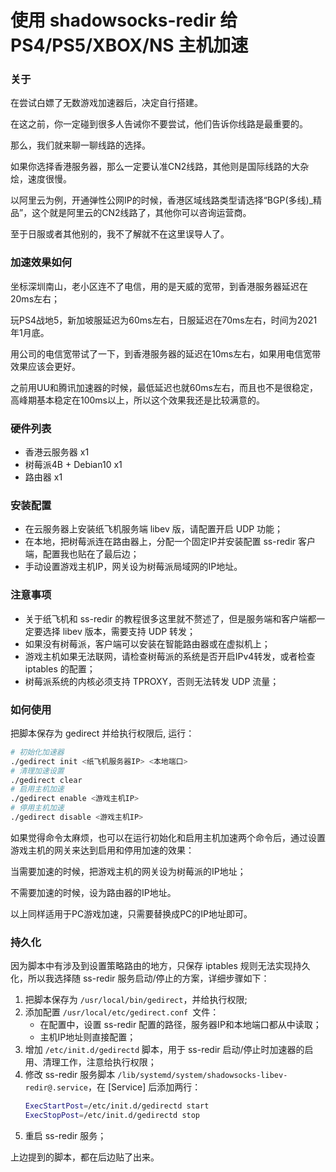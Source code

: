 # 使用 shadowsocks-redir 给 PS4/PS5/XBOX/NS 主机加速


### 关于

在尝试白嫖了无数游戏加速器后，决定自行搭建。

在这之前，你一定碰到很多人告诫你不要尝试，他们告诉你线路是最重要的。

那么，我们就来聊一聊线路的选择。

如果你选择香港服务器，那么一定要认准CN2线路，其他则是国际线路的大杂烩，速度很慢。

以阿里云为例，开通弹性公网IP的时候，香港区域线路类型请选择“BGP(多线)\_精品”，这个就是阿里云的CN2线路了，其他你可以咨询运营商。

至于日服或者其他别的，我不了解就不在这里误导人了。


### 加速效果如何

坐标深圳南山，老小区连不了电信，用的是天威的宽带，到香港服务器延迟在20ms左右；

玩PS4战地5，新加坡服延迟为60ms左右，日服延迟在70ms左右，时间为2021年1月底。

用公司的电信宽带试了一下，到香港服务器的延迟在10ms左右，如果用电信宽带效果应该会更好。

之前用UU和腾讯加速器的时候，最低延迟也就60ms左右，而且也不是很稳定，高峰期基本稳定在100ms以上，所以这个效果我还是比较满意的。


### 硬件列表
- 香港云服务器 x1
- 树莓派4B + Debian10 x1
- 路由器 x1


### 安装配置
- 在云服务器上安装纸飞机服务端 libev 版，请配置开启 UDP 功能；
- 在本地，把树莓派连在路由器上，分配一个固定IP并安装配置 ss-redir 客户端，配置我也贴在了最后边；
- 手动设置游戏主机IP，网关设为树莓派局域网的IP地址。


### 注意事项
- 关于纸飞机和 ss-redir 的教程很多这里就不赘述了，但是服务端和客户端都一定要选择 libev 版本，需要支持 UDP 转发；
- 如果没有树莓派，客户端可以安装在智能路由器或在虚拟机上；
- 游戏主机如果无法联网，请检查树莓派的系统是否开启IPv4转发，或者检查 iptables 的配置；
- 树莓派系统的内核必须支持 TPROXY，否则无法转发 UDP 流量；


### 如何使用
把脚本保存为 gedirect 并给执行权限后, 运行：
```bash
# 初始化加速器
./gedirect init <纸飞机服务器IP> <本地端口>
# 清理加速设置
./gedirect clear
# 启用主机加速
./gedirect enable <游戏主机IP>
# 停用主机加速
./gedirect disable <游戏主机IP>
```
如果觉得命令太麻烦，也可以在运行初始化和启用主机加速两个命令后，通过设置游戏主机的网关来达到启用和停用加速的效果：

当需要加速的时候，把游戏主机的网关设为树莓派的IP地址；

不需要加速的时候，设为路由器的IP地址。

以上同样适用于PC游戏加速，只需要替换成PC的IP地址即可。


### 持久化

因为脚本中有涉及到设置策略路由的地方，只保存 iptables 规则无法实现持久化，所以我选择随 ss-redir 服务启动/停止的方案，详细步骤如下：

1. 把脚本保存为 `/usr/local/bin/gedirect`，并给执行权限;
2. 添加配置 `/usr/local/etc/gedirect.conf `文件：
    - 在配置中，设置 ss-redir 配置的路径，服务器IP和本地端口都从中读取；
    - 主机IP地址则直接配置；
3. 增加 `/etc/init.d/gedirectd` 脚本，用于 ss-redir 启动/停止时加速器的启用、清理工作，注意给执行权限；
4. 修改 ss-redir 服务脚本 `/lib/systemd/system/shadowsocks-libev-redir@.service`，在 [Service] 后添加两行：
    ```bash
    ExecStartPost=/etc/init.d/gedirectd start
    ExecStopPost=/etc/init.d/gedirectd stop
    ```
5. 重启 ss-redir 服务；


上边提到的脚本，都在后边贴了出来。
